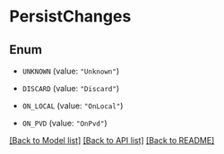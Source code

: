 # PersistChanges

## Enum


* `UNKNOWN` (value: `"Unknown"`)

* `DISCARD` (value: `"Discard"`)

* `ON_LOCAL` (value: `"OnLocal"`)

* `ON_PVD` (value: `"OnPvd"`)


[[Back to Model list]](../README.md#documentation-for-models) [[Back to API list]](../README.md#documentation-for-api-endpoints) [[Back to README]](../README.md)


